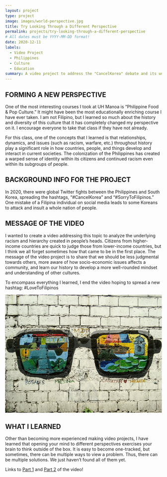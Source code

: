 ```yaml
---
layout: project
type: project
image: images/world-perspective.jpg
title: Try Looking Through a Different Perspective
permalink: projects/try-looking-through-a-different-perspective
# All dates must be YYYY-MM-DD format!
date: 2020-12-11
labels:
  - Video Project
  - Philippines
  - Culture
  - Education
summary: A video project to address the "CancelKorea" debate and its underlying problematic themes.
---
```






## FORMING A NEW PERSPECTIVE

One of the most interesting courses I took at UH Manoa is “Philippine Food & Pop Culture.” It might have been the most educationally enriching course I have ever taken. I am not Filipino, but I learned so much about the history and diversity of this culture that it has completely changed my perspective on it. I encourage everyone to take that class if they have not already.

For this class, one of the concepts that I learned is that relationships, dynamics, and issues (such as racism, warfare, etc.) throughout history play a significant role in how countries, people, and things develop and interact in current societies. The colonization of the Philippines has created a warped sense of identity within its citizens and continued racism even within its subgroups of people. 


## BACKGROUND INFO FOR THE PROJECT

In 2020, there were global Twitter fights between the Philippines and South Korea, spreading the hashtags, “#CancelKorea” and “#SorryToFilipinos.” One mistake of a Filipina individual on social media leads to some Koreans to attack and insult a whole nation of people. 


## MESSAGE OF THE VIDEO

I wanted to create a video addressing this topic to analyze the underlying racism and hierarchy created in people’s heads. Citizens from higher-income countries are quick to judge those from lower-income countries, but I think we all forget sometimes how that came to be in the first place. The message of the video project is to share that we should be less judgmental towards others, more aware of how socio-economic issues affects a community, and learn our history to develop a more well-rounded mindset and understanding of other cultures. 

To encompass everything I learned, I end the video hoping to spread a new hashtag: #LoveToFilipinos


<img class="ui medium right rounded image" src="../images/perspective-glasses.jpg">

## WHAT I LEARNED

Other than becoming more experienced making video projects, I have learned that opening your mind to different perspectives exercises your brain to think outside of the box. It is easy to become one-tracked, but sometimes, there can be multiple ways to view a problem. Thus, there can be multiple solutions. We just haven’t found all of them yet.


Links to [Part 1](https://youtu.be/nBzvuZrBnn8) and [Part 2](https://youtu.be/ZgU2NVyOftc) of the video!
